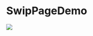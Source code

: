 # SwipPageDemo
![](http://7xrn96.com1.z0.glb.clouddn.com/swipepagerdemo.gif?watermark/2/text/YWtpb3NzQGdpdGh1Yg==/font/5a6L5L2T/fontsize/500/fill/I0VGRUZFRg==/dissolve/100/gravity/SouthEast/dx/10/dy/10)
